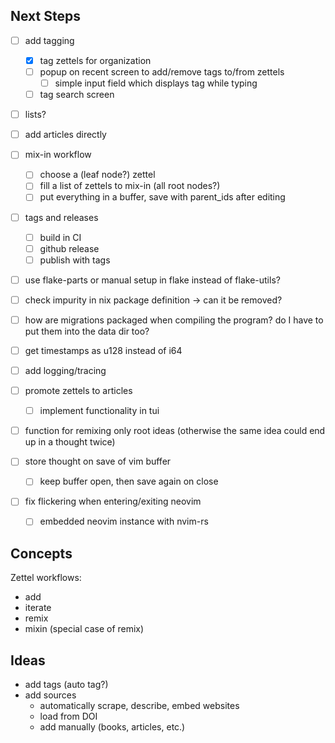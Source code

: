 ## Next Steps

- [ ] add tagging
    - [x] tag zettels for organization
    - [ ] popup on recent screen to add/remove tags to/from zettels
        - [ ] simple input field which displays tag while typing
    - [ ] tag search screen

- [ ] lists?

- [ ] add articles directly

- [ ] mix-in workflow
    - [ ] choose a (leaf node?) zettel
    - [ ] fill a list of zettels to mix-in (all root nodes?)
    - [ ] put everything in a buffer, save with parent_ids after editing

- [ ] tags and releases
    - [ ] build in CI
    - [ ] github release
    - [ ] publish with tags

- [ ] use flake-parts or manual setup in flake instead of flake-utils?

- [ ] check impurity in nix package definition -> can it be removed?

- [ ] how are migrations packaged when compiling the program? do I have to put them into the data dir too?

- [ ] get timestamps as u128 instead of i64

- [ ] add logging/tracing

- [ ] promote zettels to articles
    - [ ] implement functionality in tui

- [ ] function for remixing only root ideas (otherwise the same idea could end up in a thought twice)

- [ ] store thought on save of vim buffer
    - [ ] keep buffer open, then save again on close

- [ ] fix flickering when entering/exiting neovim
    - [ ] embedded neovim instance with nvim-rs


## Concepts

Zettel workflows:

- add
- iterate
- remix
- mixin (special case of remix)


## Ideas

- add tags (auto tag?)
- add sources
    - automatically scrape, describe, embed websites
    - load from DOI
    - add manually (books, articles, etc.)
